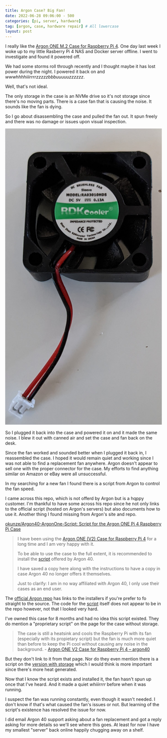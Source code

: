 ```yaml
---
title: Argon Case? Big Fan!
date: 2022-06-28 09:06:00 - 500
categories: [pi, server, hardware]
tag: [argon, case, hardware repair] # All lowercase
layout: post
---
```


I really like the [Argon ONE M.2 Case for Raspberry Pi 4](https://www.argon40.com/products/argon-one-m-2-case-for-raspberry-pi-4?variant=39730210308161). One day last week I woke up to my little Rasberry Pi 4 NAS and Docker server offline. I went to investigate and found it powered off.

We had some storms roll through recently and I thought maybe it has lost power during the night. I powered it back on and *wwwhhhhiiirrrrzzzzzbbbuuuuuzzzzzz*.

Well, that's not ideal.

The only storage in the case is an NVMe drive so it's not storage since there's no moving parts. There is a case fan that is causing the noise. It sounds like the fan is dying. 

So I go about disassembling the case and pulled the fan out. It spun freely and there was no damage or issues upon visual inspection.

![](../assets/images/argon40-one-case-fan.jpg)

So I plugged it back into the case and powered it on and it made the same noise. I blew it out with canned air and set the case and fan back on the desk. 

Since the fan worked and sounded better when I plugged it back in, I reassembled the case. I hoped it would remain quiet and working since I was not able to find a replacement fan anywhere. Argon doesn't appear to sell one with the proper connector for the case. My efforts to find anything similar on Amazon or eBay were all unsuccessful.

In my searching for a new fan I found there is a script from Argon to control the fan speed.

I came across this repo, which is not offerd by Argon but is a hqppy customer. I'm thankful to have some across his repo since he not only links to the official script (hosted on Argon's servers) but also documents how to use it. Another thing I found missing from Argon's site and repo.

[okunze/Argon40-ArgonOne-Script: Script for the Argon ONE Pi 4 Raspberry Pi Case](https://github.com/okunze/Argon40-ArgonOne-Script)

> I have been using the [Argon ONE (V2) Case for Raspberry Pi 4](https://www.argon40.com/collections/raspberry-pi-cases) for a long time and I am very happy with it.
>
> To be able to use the case to the full extent, it is recommended to install the [script](https://download.argon40.com/argon1.sh) offered by Argon 40.
>
>I have saved a copy here along with the instructions to have a copy in case Argon 40 no longer offers it themselves.
>
>Just to clarify: I am in no way affiliated with Argon 40, I only use their cases as an end user.

The [official Argon repo](https://github.com/Argon40Tech/Argon40case/blob/2faf0f1da26f22396c945e2a37549d9ed396b852/README.md#official-installers) has links to the installers if you're prefer to fo straight to the source. The code for the [script](https://download.argon40.com/argon1.sh) itself does not appear to be in the repo however, not that I looked very hard.

I've owned this case for 8 months and had no idea this script existed. They do mention a "proprietary script" on the page for the case without storage.

> The case is still a heatsink and cools the Raspberry Pi with its fan (especially with its propietary script) but the fan is much more quiet than before to keep the Pi cool without causing any noise in the background. - [Argon ONE V2 Case for Raspberry Pi 4 – argon40](https://www.argon40.com/products/argon-one-v2-case-for-raspberry-pi-4?_pos=3&_sid=4e26cefff&_ss=r)

But they don't link to it from that page. Nor do they even mention there is a script on the [version with storage](https://www.argon40.com/products/argon-one-m-2-case-for-raspberry-pi-4) which I would think is more important since there's more heat generated.

Now that I know the script exists and installed it, the fan hasn't spun up once that I've heard. And it made a quiet *whiiirrrr* before when it was running. 

I suspect the fan was running constantly, even though it wasn't needed. I don't know if that's what caused the fan's issues or not. But learning of the script's existence has resolved the issue for now.

I did email Argon 40 support asking about a fan replacement and got a reply asking for more details so we'll see where this goes. At least for now I have my smallest "server" back online happily chugging away on a shelf.
